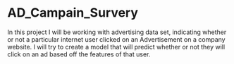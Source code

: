 # AD_Campain_Survery
In this project I will be working with advertising data set, indicating whether or not a particular internet user clicked on an Advertisement on a company website. I will try to create a model that will predict whether or not they will click on an ad based off the features of that user.
